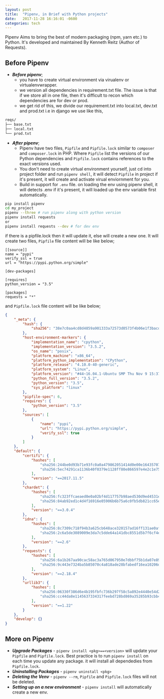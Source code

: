 ```yaml
---
layout: post
title:  "Pipenv, in Brief with Python projects"
date:   2017-11-28 16:16:01 -0600
categories: tech
---
```


Pipenv Aims to bring the best of modern packaging (npm, yarn etc.) to Python. It's developed and maintained By Kenneth Reitz (Author of Requests).

## Before Pipenv

- **_Before pipenv_**;
    - you have to create virtual environment via virualenv or virtualenvwrapper.
    - we version all dependencies in requirement.txt file. The issue is that if we store all in one file, then it's difficult to recon which dependencies are for dev or prod.
    - we get rid of this, we divide our requirement.txt into local.txt, dev.txt and prod.txt i.e in django we use like this, 
```bash
reqs/
├── base.txt
├── local.txt
└── prod.txt
```

- **_After pipenv_**;
    - Pipenv have two files, `Pipfile` and `Pipfile.lock` similar to `composer` and `composer.lock` in PHP. Where `Pipfile` list the versions of our Python dependencies and  `Pipfile.lock` contains references to the exact versions used. 
    - You don't need to create virtual environment yourself, just cd into project folder and run `pipenv shell`, it will detect `Pipfile` in project if it's present, it will create and activate virual enviornment for you.
    - Build in support for `.env` file. on loading the env using pipenv shell, it will detects .env if it's present, it will loaded up the env variable first automatically.

```bash
pip install pipenv
cd my_project
pipenv --three # run pipenv along with python version
pipenv install requests
or 
pipenv install requests --dev # for dev env
```

if there is a pipfile.lock then it will update it, else will create a new one.
It will create two files, `Pipfile` file content will be like below;

```
[[source]]
name = "pypi"
verify_ssl = true
url = "https://pypi.python.org/simple"

[dev-packages]

[requires]
python_version = "3.5"

[packages]
requests = "*"
```

and `Pipfile.lock` file content will be like below;
```json
{
    "_meta": {
        "hash": {
            "sha256": "38e7c0aa4cd8d4859a901333a72573d0573f4b06e1f3bacdc118f4dfd723c00a"
        },
        "host-environment-markers": {
            "implementation_name": "cpython",
            "implementation_version": "3.5.2",
            "os_name": "posix",
            "platform_machine": "x86_64",
            "platform_python_implementation": "CPython",
            "platform_release": "4.10.0-40-generic",
            "platform_system": "Linux",
            "platform_version": "#44~16.04.1-Ubuntu SMP Thu Nov 9 15:37:44 UTC 2017",
            "python_full_version": "3.5.2",
            "python_version": "3.5",
            "sys_platform": "linux"
        },
        "pipfile-spec": 6,
        "requires": {
            "python_version": "3.5"
        },
        "sources": [
            {
                "name": "pypi",
                "url": "https://pypi.python.org/simple",
                "verify_ssl": true
            }
        ]
    },
    "default": {
        "certifi": {
            "hashes": [
                "sha256:244be0d93b71e93fc0a0a479862051414d0e00e16435707e5bf5000f92e04694",
                "sha256:5ec74291ca1136b40f0379e1128ff80e866597e4e2c1e755739a913bbc3613c0"
            ],
            "version": "==2017.11.5"
        },
        "chardet": {
            "hashes": [
                "sha256:fc323ffcaeaed0e0a02bf4d117757b98aed530d9ed4531e3e15460124c106691",
                "sha256:84ab92ed1c4d4f16916e05906b6b75a6c0fb5db821cc65e70cbd64a3e2a5eaae"
            ],
            "version": "==3.0.4"
        },
        "idna": {
            "hashes": [
                "sha256:8c7309c718f94b3a625cb648ace320157ad16ff131ae0af362c9f21b80ef6ec4",
                "sha256:2c6a5de3089009e3da7c5dde64a141dbc8551d5b7f6cf4ed7c2568d0cc520a8f"
            ],
            "version": "==2.6"
        },
        "requests": {
            "hashes": [
                "sha256:6a1b267aa90cac58ac3a765d067950e7dbbf75b1da07e895d1f594193a40a38b",
                "sha256:9c443e7324ba5b85070c4a818ade28bfabedf16ea10206da1132edaa6dda237e"
            ],
            "version": "==2.18.4"
        },
        "urllib3": {
            "hashes": [
                "sha256:06330f386d6e4b195fbfc736b297f58c5a892e4440e54d294d7004e3a9bbea1b",
                "sha256:cc44da8e1145637334317feebd728bd869a35285b93cbb4cca2577da7e62db4f"
            ],
            "version": "==1.22"
        }
    },
    "develop": {}
}
```

## More on Pipenv


- **_Upgrade Packages_** - `pipenv install <pkg>==<version>` will update your `Pipfile` and `Pipfile.lock`. Best practice is to run `pipenv install` on each time you update any package. it will install all dependedies from `Pipfile.lock`.
- **_Uninstalling Packages_** - `pipenv uninstall <pkg>`
- **_Deleting the Venv_** - `pipenv --rm`, `Pipfile` and `Pipfile.lock` files will not be deleted.
- **_Setting up on a new environment_** - `pipenv install` will automatically create a new env.